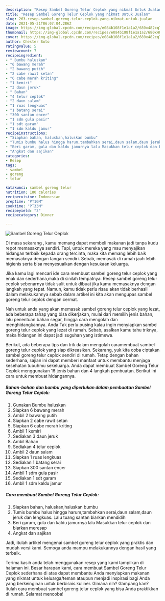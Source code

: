 ```yaml
---
description: "Resep Sambel Goreng Telur Ceplok yang nikmat Untuk Jualan"
title: "Resep Sambel Goreng Telur Ceplok yang nikmat Untuk Jualan"
slug: 263-resep-sambel-goreng-telur-ceplok-yang-nikmat-untuk-jualan
date: 2021-05-31T06:07:04.286Z
image: https://img-global.cpcdn.com/recipes/e084b108f1e1a1a2/680x482cq70/sambel-goreng-telur-ceplok-foto-resep-utama.jpg
thumbnail: https://img-global.cpcdn.com/recipes/e084b108f1e1a1a2/680x482cq70/sambel-goreng-telur-ceplok-foto-resep-utama.jpg
cover: https://img-global.cpcdn.com/recipes/e084b108f1e1a1a2/680x482cq70/sambel-goreng-telur-ceplok-foto-resep-utama.jpg
author: Chester Soto
ratingvalue: 5
reviewcount: 7
recipeingredient:
- " Bumbu haluskan"
- "6 bawang merah"
- "2 bawang putih"
- "2 cabe rawit setan"
- "6 cabe merah kriting"
- "1 kemiri"
- "3 daun jeruk"
- " Bahan"
- "4 telur ceplok"
- "2 daun salam"
- "1 ruas lengkuas"
- "1 batang serai"
- "300 santan encer"
- "1 sdm gula pasir"
- "1 sdt garam"
- "1 sdm kaldu jamur"
recipeinstructions:
- "Siapkan bahan, haluskan,haluskan bumbu"
- "Tumis bumbu halus hingga harum,tambahkan serai,daun salam,daun jeruk dan lengkuas. Lalu tuang santan biarkan mendidih"
- "Beri garam, gula dan kaldu jamurnya lalu Masukkan telur ceplok dan biarkan meresap"
- "Angkat dan sajikan"
categories:
- Resep
tags:
- sambel
- goreng
- telur

katakunci: sambel goreng telur 
nutrition: 180 calories
recipecuisine: Indonesian
preptime: "PT16M"
cooktime: "PT33M"
recipeyield: "3"
recipecategory: Dinner

---
```



![Sambel Goreng Telur Ceplok](https://img-global.cpcdn.com/recipes/e084b108f1e1a1a2/680x482cq70/sambel-goreng-telur-ceplok-foto-resep-utama.jpg)

Di masa  sekarang , kamu memang dapat membeli makanan jadi tanpa kudu repot memasaknya sendiri. Tapi, untuk mereka yang mau menyajikan hidangan terbaik kepada orang tercinta, maka kita memang lebih baik memasaknya dengan tangan sendiri. Sebab, memasak di rumah jauh lebih higienis serta bisa menyesuaikan dengan kesukaan keluarga.

Jika kamu lagi mencari ide cara membuat sambel goreng telur ceplok yang enak dan sederhana,maka di sinilah tempatnya. Resep sambel goreng telur ceplok  sebenarnya tidak sulit untuk dibuat jika kamu memasaknya dengan langkah yang tepat. Namun, kamu tidak perlu risau akan tidak berhasil dalam melakukannya 
sebab dalam artikel ini kita akan mengupas sambel goreng telur ceplok dengan cermat.  



Nah untuk anda yang akan memasak sambel goreng telur ceplok yang lezat, ada beberapa tahap yang bisa dikerjakan, mulai dari memilih jenis bahan, lalu penentuan bahan segar, hingga cara mengolah dan menghidangkannya. Anda Tak perlu pusing kalau ingin menyiapkan sambel goreng telur ceplok yang lezat di rumah. Sebab, asalkan kamu  tahu triknya, maka hidangan ini dapat jadi suguhan yang istimewa.

Berikut, ada beberapa tips dan trik dalam mengolah caramembuat sambel goreng telur ceplok yang siap dikreasikan. Sekarang, yuk kita coba ciptakan sambel goreng telur ceplok sendiri di rumah. Tetap dengan bahan sederhana, sajian ini dapat memberi manfaat untuk membantu menjaga kesehatan tubuhmu sekeluarga. Anda dapat membuat Sambel Goreng Telur Ceplok menggunakan 16 jenis bahan dan 4 langkah pembuatan. Berikut ini cara untuk membuat hidangannya.

<!--inarticleads1-->

##### Bahan-bahan dan bumbu yang diperlukan dalam pembuatan Sambel Goreng Telur Ceplok:

1. Gunakan  Bumbu haluskan
1. Siapkan 6 bawang merah
1. Ambil 2 bawang putih
1. Siapkan 2 cabe rawit setan
1. Siapkan 6 cabe merah kriting
1. Ambil 1 kemiri
1. Sediakan 3 daun jeruk
1. Ambil  Bahan
1. Sediakan 4 telur ceplok
1. Ambil 2 daun salam
1. Siapkan 1 ruas lengkuas
1. Sediakan 1 batang serai
1. Siapkan 300 santan encer
1. Ambil 1 sdm gula pasir
1. Sediakan 1 sdt garam
1. Ambil 1 sdm kaldu jamur




<!--inarticleads2-->

##### Cara membuat Sambel Goreng Telur Ceplok:

1. Siapkan bahan, haluskan,haluskan bumbu
1. Tumis bumbu halus hingga harum,tambahkan serai,daun salam,daun jeruk dan lengkuas. Lalu tuang santan biarkan mendidih
1. Beri garam, gula dan kaldu jamurnya lalu Masukkan telur ceplok dan biarkan meresap
1. Angkat dan sajikan




Jadi, itulah artikel mengenai  sambel goreng telur ceplok  yang praktis dan mudah versi kami. Semoga anda mampu melakukannya dengan hasil yang terbaik. 

Terima kasih anda telah menggunakan resep yang kami tampilkan di halaman ini. Besar harapan kami, cara membuat  Sambel Goreng Telur Ceplok sederhana di atas dapat membantu Anda menyiapkan makanan yang nikmat untuk keluarga/teman ataupun menjadi inspirasi bagi Anda yang berkeinginan untuk berbisnis kuliner. Gimana nih? Gampang kan? Itulah cara membuat sambel goreng telur ceplok yang bisa Anda praktikkan di rumah. Selamat mencoba!

